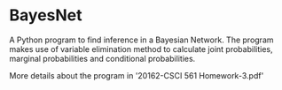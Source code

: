 # BayesNet
A Python program to find inference in a Bayesian Network. The program makes use of variable elimination method to calculate 
joint probabilities, marginal probabilities and conditional probabilities.

More details about the program in '20162-CSCI 561 Homework-3.pdf'
